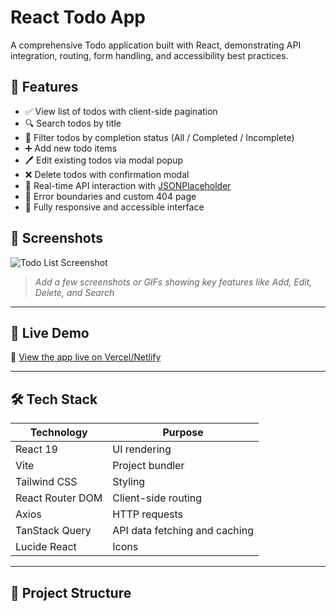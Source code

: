 # React Todo App

A comprehensive Todo application built with React, demonstrating API integration, routing, form handling, and accessibility best practices.

## 🔧 Features

- ✅ View list of todos with client-side pagination
- 🔍 Search todos by title
- 🧩 Filter todos by completion status (All / Completed / Incomplete)
- ➕ Add new todo items
- 🖊️ Edit existing todos via modal popup
- ❌ Delete todos with confirmation modal
- 🔁 Real-time API interaction with [JSONPlaceholder](https://jsonplaceholder.typicode.com/)
- 🔐 Error boundaries and custom 404 page
- 📱 Fully responsive and accessible interface

## 📸 Screenshots

![Todo List Screenshot](./public/screenshot.png) <!-- replace with actual path -->
> *Add a few screenshots or GIFs showing key features like Add, Edit, Delete, and Search*

---

## 🚀 Live Demo

🔗 [View the app live on Vercel/Netlify](https://your-live-url.vercel.app)

---

## 🛠️ Tech Stack

| Technology        | Purpose                           |
|-------------------|-----------------------------------|
| React 19          | UI rendering                      |
| Vite              | Project bundler                   |
| Tailwind CSS      | Styling                           |
| React Router DOM  | Client-side routing               |
| Axios             | HTTP requests                     |
| TanStack Query    | API data fetching and caching     |
| Lucide React      | Icons                             |

---

## 🧭 Project Structure

